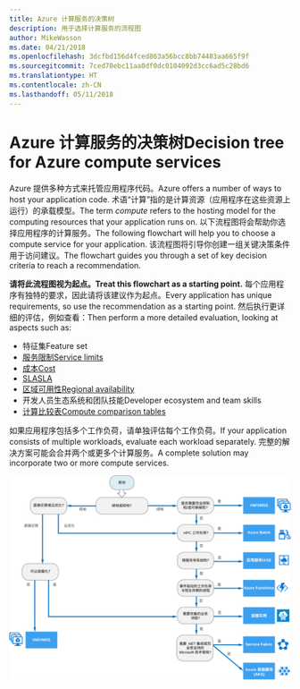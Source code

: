 ```yaml
---
title: Azure 计算服务的决策树
description: 用于选择计算服务的流程图
author: MikeWasson
ms.date: 04/21/2018
ms.openlocfilehash: 3dcfbd156d4fced863a56bcc8bb74483aa665f9f
ms.sourcegitcommit: 7ced70ebc11aa0df0dc0104092d3cc6ad5c28bd6
ms.translationtype: HT
ms.contentlocale: zh-CN
ms.lasthandoff: 05/11/2018
---
```

# <a name="decision-tree-for-azure-compute-services"></a><span data-ttu-id="15afe-103">Azure 计算服务的决策树</span><span class="sxs-lookup"><span data-stu-id="15afe-103">Decision tree for Azure compute services</span></span>

<span data-ttu-id="15afe-104">Azure 提供多种方式来托管应用程序代码。</span><span class="sxs-lookup"><span data-stu-id="15afe-104">Azure offers a number of ways to host your application code.</span></span> <span data-ttu-id="15afe-105">术语“计算”指的是计算资源（应用程序在这些资源上运行）的承载模型。</span><span class="sxs-lookup"><span data-stu-id="15afe-105">The term *compute* refers to the hosting model for the computing resources that your application runs on.</span></span> <span data-ttu-id="15afe-106">以下流程图将会帮助你选择应用程序的计算服务。</span><span class="sxs-lookup"><span data-stu-id="15afe-106">The following flowchart will help you to choose a compute service for your application.</span></span> <span data-ttu-id="15afe-107">该流程图将引导你创建一组关键决策条件用于访问建议。</span><span class="sxs-lookup"><span data-stu-id="15afe-107">The flowchart guides you through a set of key decision criteria to reach a recommendation.</span></span> 

<span data-ttu-id="15afe-108">**请将此流程图视为起点。**</span><span class="sxs-lookup"><span data-stu-id="15afe-108">**Treat this flowchart as a starting point.**</span></span> <span data-ttu-id="15afe-109">每个应用程序有独特的要求，因此请将该建议作为起点。</span><span class="sxs-lookup"><span data-stu-id="15afe-109">Every application has unique requirements, so use the recommendation as a starting point.</span></span> <span data-ttu-id="15afe-110">然后执行更详细的评估，例如查看：</span><span class="sxs-lookup"><span data-stu-id="15afe-110">Then perform a more detailed evaluation, looking at aspects such as:</span></span>
 
- <span data-ttu-id="15afe-111">特征集</span><span class="sxs-lookup"><span data-stu-id="15afe-111">Feature set</span></span>
- [<span data-ttu-id="15afe-112">服务限制</span><span class="sxs-lookup"><span data-stu-id="15afe-112">Service limits</span></span>](/azure/azure-subscription-service-limits)
- [<span data-ttu-id="15afe-113">成本</span><span class="sxs-lookup"><span data-stu-id="15afe-113">Cost</span></span>](https://azure.microsoft.com/pricing/)
- [<span data-ttu-id="15afe-114">SLA</span><span class="sxs-lookup"><span data-stu-id="15afe-114">SLA</span></span>](https://azure.microsoft.com/support/legal/sla/)
- [<span data-ttu-id="15afe-115">区域可用性</span><span class="sxs-lookup"><span data-stu-id="15afe-115">Regional availability</span></span>](https://azure.microsoft.com/global-infrastructure/services/)
- <span data-ttu-id="15afe-116">开发人员生态系统和团队技能</span><span class="sxs-lookup"><span data-stu-id="15afe-116">Developer ecosystem and team skills</span></span>
- [<span data-ttu-id="15afe-117">计算比较表</span><span class="sxs-lookup"><span data-stu-id="15afe-117">Compute comparison tables</span></span>](./compute-comparison.md)

<span data-ttu-id="15afe-118">如果应用程序包括多个工作负荷，请单独评估每个工作负荷。</span><span class="sxs-lookup"><span data-stu-id="15afe-118">If your application consists of multiple workloads, evaluate each workload separately.</span></span> <span data-ttu-id="15afe-119">完整的解决方案可能会合并两个或更多个计算服务。</span><span class="sxs-lookup"><span data-stu-id="15afe-119">A complete solution may incorporate two or more compute services.</span></span>

![](../images/compute-decision-tree.svg)

